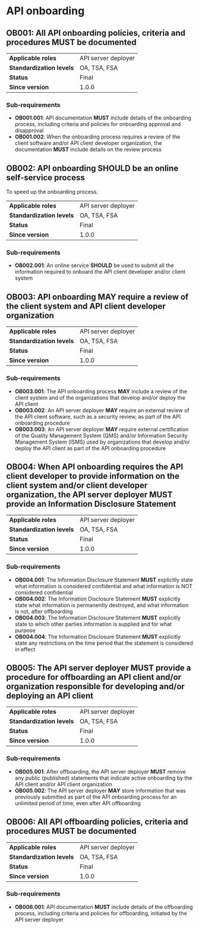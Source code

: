 ﻿# API onboarding

## OB001: All API onboarding policies, criteria and procedures MUST be documented

|                            |                     |
|----------------------------|---------------------|
| **Applicable roles**       | API server deployer |
| **Standardization levels** | OA, TSA, FSA        |
| **Status**                 | Final               |
| **Since version**          | 1.0.0               |

### Sub-requirements

- **OB001.001**: API documentation **MUST** include details of the onboarding process, including criteria and policies
  for onboarding approval and disapproval
- **OB001.002**: When the onboarding process requires a review of the client software and/or API client developer
  organization, the documentation **MUST** include details on the review process

## OB002: API onboarding SHOULD be an online self-service process

To speed up the onboarding process.

|                            |                     |
|----------------------------|---------------------|
| **Applicable roles**       | API server deployer |
| **Standardization levels** | OA, TSA, FSA        |
| **Status**                 | Final               |
| **Since version**          | 1.0.0               |

### Sub-requirements

- **OB002.001**: An online service **SHOULD** be used to submit all the information required to onboard the API client
  developer and/or client system

## OB003: API onboarding MAY require a review of the client system and API client developer organization

|                            |                     |
|----------------------------|---------------------|
| **Applicable roles**       | API server deployer |
| **Standardization levels** | OA, TSA, FSA        |
| **Status**                 | Final               |
| **Since version**          | 1.0.0               |

### Sub-requirements

- **OB003.001**: The API onboarding process **MAY** include a review of the client system and of the organizations that
  develop and/or deploy the API client
- **OB003.002**: An API server deployer **MAY** require an external review of the API client software, such as a
  security review, as part of the API onboarding procedure
- **OB003.003**: An API server deployer **MAY** require external certification of the Quality Management System (QMS)
  and/or Information Security Management System (ISMS) used by organizations that develop and/or deploy the API client
  as part of the API onboarding procedure

## OB004: When API onboarding requires the API client developer to provide information on the client system and/or client developer organization, the API server deployer MUST provide an Information Disclosure Statement

|                            |                     |
|----------------------------|---------------------|
| **Applicable roles**       | API server deployer |
| **Standardization levels** | OA, TSA, FSA        |
| **Status**                 | Final               |
| **Since version**          | 1.0.0               |

### Sub-requirements

- **OB004.001**: The Information Disclosure Statement **MUST** explicitly state what information is considered
  confidential and what information is NOT considered confidential
- **OB004.002**: The Information Disclosure Statement **MUST** explicitly state what information is permanently
  destroyed, and what information is not, after offboarding
- **OB004.003**: The Information Disclosure Statement **MUST** explicitly state to which other parties information is
  supplied and for what purpose
- **OB004.004**: The Information Disclosure Statement **MUST** explicitly state any restrictions on the time period that
  the statement is considered in effect

## OB005: The API server deployer MUST provide a procedure for offboarding an API client and/or organization responsible for developing and/or deploying an API client

|                            |                     |
|----------------------------|---------------------|
| **Applicable roles**       | API server deployer |
| **Standardization levels** | OA, TSA, FSA        |
| **Status**                 | Final               |
| **Since version**          | 1.0.0               |

### Sub-requirements

- **OB005.001**: After offboarding, the API server deployer **MUST** remove any public (published) statements that
  indicate active onboarding by the API client and/or API client organization
- **OB005.002**: The API server deployer **MAY** store information that was previously submitted as part of the API
  onboarding process for an unlimited period of time, even after API offboarding

## OB006: All API offboarding policies, criteria and procedures MUST be documented

|                            |                     |
|----------------------------|---------------------|
| **Applicable roles**       | API server deployer |
| **Standardization levels** | OA, TSA, FSA        |
| **Status**                 | Final               |
| **Since version**          | 1.0.0               |

### Sub-requirements

- **OB006.001**: API documentation **MUST** include details of the offboarding process, including criteria and policies
  for offboarding, initiated by the API server deployer